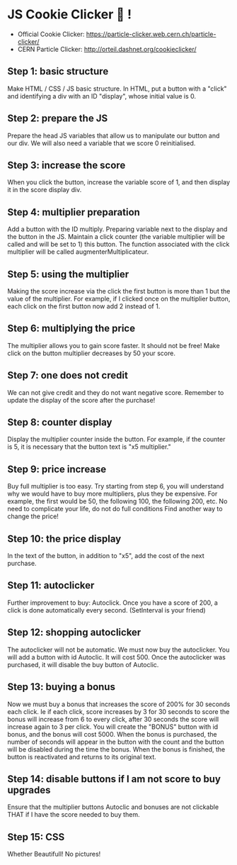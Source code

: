 # JS Cookie Clicker :cookie: !

- Official Cookie Clicker: https://particle-clicker.web.cern.ch/particle-clicker/
- CERN Particle Clicker: http://orteil.dashnet.org/cookieclicker/

## Step 1: basic structure
Make HTML / CSS / JS basic structure. In HTML, put a button with a "click" and identifying a div with an ID "display", whose initial value is 0.

## Step 2: prepare the JS
Prepare the head JS variables that allow us to manipulate our button and our div. We will also need a variable that we score 0 reinitialised.

## Step 3: increase the score
When you click the button, increase the variable score of 1, and then display it in the score display div.

## Step 4: multiplier preparation
Add a button with the ID multiply. Preparing variable next to the display and the button in the JS. Maintain a click counter (the variable multiplier will be called and will be set to 1) this button. The function associated with the click multiplier will be called augmenterMultiplicateur.

## Step 5: using the multiplier
Making the score increase via the click the first button is more than 1 but the value of the multiplier. For example, if I clicked once on the multiplier button, each click on the first button now add 2 instead of 1.

## Step 6: multiplying the price
The multiplier allows you to gain score faster. It should not be free! Make click on the button multiplier decreases by 50 your score.

## Step 7: one does not credit
We can not give credit and they do not want negative score. Remember to update the display of the score after the purchase!

## Step 8: counter display
Display the multiplier counter inside the button. For example, if the counter is 5, it is necessary that the button text is "x5 multiplier."

## Step 9: price increase
Buy full multiplier is too easy. Try starting from step 6, you will understand why we would have to buy more multipliers, plus they be expensive.
For example, the first would be 50, the following 100, the following 200, etc. No need to complicate your life, do not do full conditions Find another way to change the price!

## Step 10: the price display
In the text of the button, in addition to "x5", add the cost of the next purchase.

## Step 11: autoclicker
Further improvement to buy: Autoclick. Once you have a score of 200, a click is done automatically every second. (SetInterval is your friend)

## Step 12: shopping autoclicker
The autoclicker will not be automatic. We must now buy the autoclicker. You will add a button with id Autoclic. It will cost 500. Once the autoclicker was purchased, it will disable the buy button of Autoclic.

## Step 13: buying a bonus
Now we must buy a bonus that increases the score of 200% for 30 seconds each click. Ie if each click, score increases by 3 for 30 seconds to score the bonus will increase from 6 to every click, after 30 seconds the score will increase again to 3 per click.
You will create the "BONUS" button with id bonus, and the bonus will cost 5000. When the bonus is purchased, the number of seconds will appear in the button with the count and the button will be disabled during the time the bonus. When the bonus is finished, the button is reactivated and returns to its original text.

## Step 14: disable buttons if I am not score to buy upgrades
Ensure that the multiplier buttons Autoclic and bonuses are not clickable THAT if I have the score needed to buy them.

## Step 15: CSS
Whether Beautifull! No pictures!
